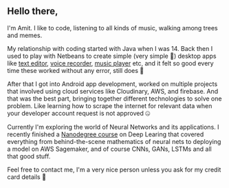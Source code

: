 ## Hello there,

I'm Amit. I like to code, listening to all kinds of music, walking among trees and memes.

My relationship with coding started with Java when I was 14. Back then I used to play with Netbeans to create simple (very simple 🤣) desktop apps like [text editor](https://github.com/singh-95/JEditor), [voice recorder](https://github.com/singh-95/Voice_Recorder_2_3), [music player](https://github.com/singh-95/JavaFX-Audio-Player) etc, and it felt so good every time these worked without any error, still does 🙂

After that I got into Android app development, worked on multiple projects that involved using cloud services like Cloudinary, AWS, and firebase. And that was the best part, bringing together different technologies to solve one problem. Like learning how to scrape the internet for relevant data when your developer account request is not approved 🤐

Currently I'm exploring the world of Neural Networks and its applications. I recently finished a [Nanodegree course](https://graduation.udacity.com/confirm/AHN9KA6K) on Deep Learing that covered everything from behind-the-scene mathematics of neural nets to deploying a model on AWS Sagemaker, and of course CNNs, GANs, LSTMs and all that good stuff.

Feel free to contact me, I'm a very nice person unless you ask for my credit card details 🤪
